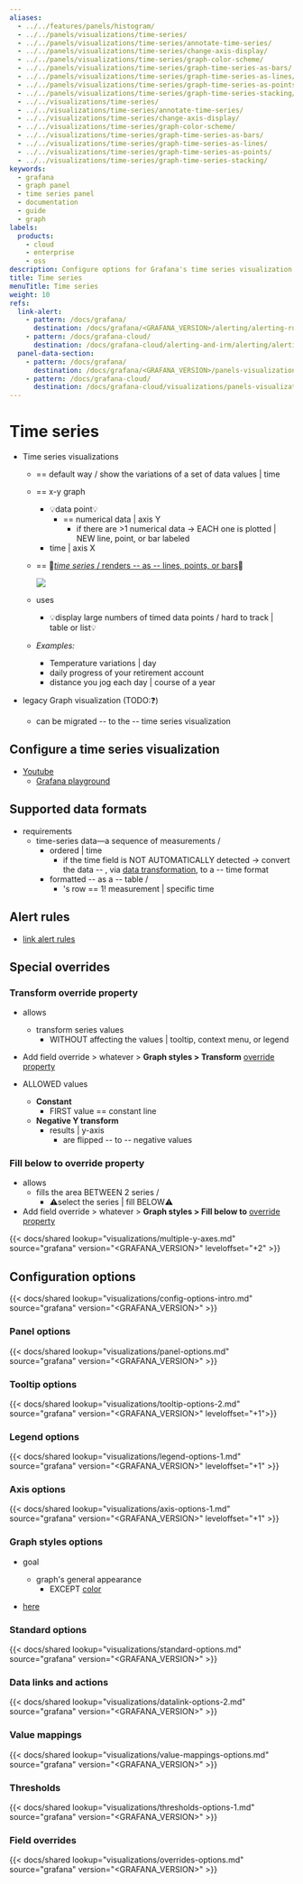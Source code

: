 ```yaml
---
aliases:
  - ../../features/panels/histogram/
  - ../../panels/visualizations/time-series/
  - ../../panels/visualizations/time-series/annotate-time-series/
  - ../../panels/visualizations/time-series/change-axis-display/
  - ../../panels/visualizations/time-series/graph-color-scheme/
  - ../../panels/visualizations/time-series/graph-time-series-as-bars/
  - ../../panels/visualizations/time-series/graph-time-series-as-lines/
  - ../../panels/visualizations/time-series/graph-time-series-as-points/
  - ../../panels/visualizations/time-series/graph-time-series-stacking/
  - ../../visualizations/time-series/
  - ../../visualizations/time-series/annotate-time-series/
  - ../../visualizations/time-series/change-axis-display/
  - ../../visualizations/time-series/graph-color-scheme/
  - ../../visualizations/time-series/graph-time-series-as-bars/
  - ../../visualizations/time-series/graph-time-series-as-lines/
  - ../../visualizations/time-series/graph-time-series-as-points/
  - ../../visualizations/time-series/graph-time-series-stacking/
keywords:
  - grafana
  - graph panel
  - time series panel
  - documentation
  - guide
  - graph
labels:
  products:
    - cloud
    - enterprise
    - oss
description: Configure options for Grafana's time series visualization
title: Time series
menuTitle: Time series
weight: 10
refs:
  link-alert:
    - pattern: /docs/grafana/
      destination: /docs/grafana/<GRAFANA_VERSION>/alerting/alerting-rules/create-grafana-managed-rule/
    - pattern: /docs/grafana-cloud/
      destination: /docs/grafana-cloud/alerting-and-irm/alerting/alerting-rules/create-grafana-managed-rule/
  panel-data-section:
    - pattern: /docs/grafana/
      destination: /docs/grafana/<GRAFANA_VERSION>/panels-visualizations/panel-editor-overview/#data-section
    - pattern: /docs/grafana-cloud/
      destination: /docs/grafana-cloud/visualizations/panels-visualizations/panel-editor-overview/#data-section
---
```


# Time series

* Time series visualizations
  * == default way / show the variations of a set of data values | time
  * == x-y graph
    * 💡data point💡 
      * == numerical data | axis Y
        * if there are >1 numerical data -> EACH one is plotted | NEW line, point, or bar labeled
    * time | axis X
  * == 👀[_time series_ / renders -- as -- lines, points, or bars](#graph-styles-options)👀 

    ![](/grafana/media/docs/panels-visualizations/screenshot-time-series-v12.0.png)
  * uses
    * 💡display large numbers of timed data points / hard to track | table or list💡
  * _Examples:_
    - Temperature variations | day
    - daily progress of your retirement account
    - distance you jog each day | course of a year

* legacy Graph visualization (TODO:❓)
  * can be migrated -- to the -- time series visualization

## Configure a time series visualization

* [Youtube](https://www.youtube.com/watch?v=RKtW87cPxsw)
  * [Grafana playground](https://play.grafana.org/d/000000016/)

## Supported data formats

* requirements
  * time-series data—a sequence of measurements /
    * ordered | time
      * if the time field is NOT AUTOMATICALLY detected -> convert the data -- , via [data transformation](ref:panel-data-section), to a -- time format 
    * formatted -- as a -- table /
      * 's row == 1! measurement | specific time

## Alert rules

* [link alert rules](ref:link-alert)

## Special overrides

### Transform override property

* allows
  * transform series values 
    * WITHOUT affecting the values | tooltip, context menu, or legend
* Add field override > whatever > **Graph styles > Transform** [override property](#field-overrides)

* ALLOWED values
  - **Constant**
    - FIRST value == constant line
  - **Negative Y transform** 
    - results | y-axis
      - are flipped -- to -- negative values 

### Fill below to override property

* allows
  * fills the area BETWEEN 2 series /
    * ⚠️select the series | fill BELOW⚠️
* Add field override > whatever > **Graph styles > Fill below to** [override property](#field-overrides)

{{< docs/shared lookup="visualizations/multiple-y-axes.md" source="grafana" version="<GRAFANA_VERSION>" leveloffset="+2" >}}

## Configuration options

{{< docs/shared lookup="visualizations/config-options-intro.md" source="grafana" version="<GRAFANA_VERSION>" >}}

### Panel options

{{< docs/shared lookup="visualizations/panel-options.md" source="grafana" version="<GRAFANA_VERSION>" >}}

### Tooltip options

{{< docs/shared lookup="visualizations/tooltip-options-2.md" source="grafana" version="<GRAFANA_VERSION>" leveloffset="+1">}}

### Legend options

{{< docs/shared lookup="visualizations/legend-options-1.md" source="grafana" version="<GRAFANA_VERSION>" leveloffset="+1" >}}

### Axis options

{{< docs/shared lookup="visualizations/axis-options-1.md" source="grafana" version="<GRAFANA_VERSION>" leveloffset="+1" >}}

### Graph styles options

* goal
  * graph's general appearance
    * EXCEPT [color](#standard-options)

* [here](/grafana/docs/sources/shared/visualizations/graph-styles-options.md)

### Standard options

{{< docs/shared lookup="visualizations/standard-options.md" source="grafana" version="<GRAFANA_VERSION>" >}}

### Data links and actions

{{< docs/shared lookup="visualizations/datalink-options-2.md" source="grafana" version="<GRAFANA_VERSION>" >}}

### Value mappings

{{< docs/shared lookup="visualizations/value-mappings-options.md" source="grafana" version="<GRAFANA_VERSION>" >}}

### Thresholds

{{< docs/shared lookup="visualizations/thresholds-options-1.md" source="grafana" version="<GRAFANA_VERSION>" >}}

### Field overrides

{{< docs/shared lookup="visualizations/overrides-options.md" source="grafana" version="<GRAFANA_VERSION>" >}}
